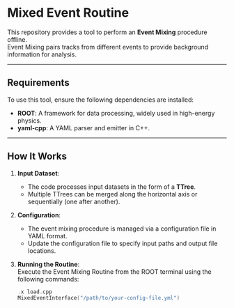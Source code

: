 # Mixed Event Routine

This repository provides a tool to perform an **Event Mixing** procedure offline.  
Event Mixing pairs tracks from different events to provide background information for analysis.

---

## Requirements

To use this tool, ensure the following dependencies are installed:

- **ROOT**: A framework for data processing, widely used in high-energy physics.  
- **yaml-cpp**: A YAML parser and emitter in C++.

---

## How It Works

1. **Input Dataset**:  
   - The code processes input datasets in the form of a **TTree**.  
   - Multiple TTrees can be merged along the horizontal axis or sequentially (one after another).

2. **Configuration**:  
   - The event mixing procedure is managed via a configuration file in YAML format.  
   - Update the configuration file to specify input paths and output file locations.

3. **Running the Routine**:  
   Execute the Event Mixing Routine from the ROOT terminal using the following commands:

   ```cpp
   .x load.cpp
   MixedEventInterface("/path/to/your-config-file.yml")
   ```
